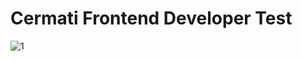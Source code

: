 # Cermati Frontend Developer Test

![1](https://user-images.githubusercontent.com/51619445/93077027-74a7ff80-f6b2-11ea-800c-7a5a224e204a.png)
